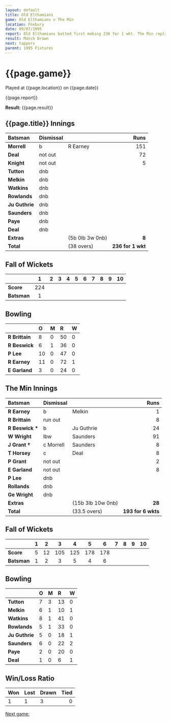 ```yaml
---
layout: default
title: Old Elthamians
game: Old Elthamians v The Min
location: Foxbury
date: 09/07/1995
report: Old Elthamians batted first making 236 for 1 wkt. The Min replied with 193 for 6 wkts when time ran out
result: Match Drawn
next: tappers
parent: 1995 Fixtures
---
```


# {{page.game}}

Played at {{page.location}} on {{page.date}}

{{page.report}}

**Result:** {{page.result}}

## {{page.title}} Innings

| Batsman | Dismissal |  | Runs |
|:---|:---|---|---:|
| **Morrell** | b | R Earney | 151 |
| **Deal** | not out |  | 72 |
| **Knight** | not out |  | 5 |
| **Tutton** | dnb |  |  |
| **Melkin** | dnb |  |  |
| **Watkins** | dnb |  |  |
| **Rowlands** | dnb |  |  |
| **Ju Guthrie** | dnb |  |  |
| **Saunders** | dnb |  |  |
| **Paye** | dnb |  |  |
| **Deal** | dnb |  |  |
| **Extras** | | (5b 0lb 3w 0nb) | **8** |
| **Total** | | (38 overs) | **236 for 1 wkt** |

## Fall of Wickets

| | 1 | 2 | 3 | 4 | 5 | 6 | 7 | 8 | 9 | 10 |
|---|:---:|:---:|:---:|:---:|:---:|:---:|:---:|:---:|:---:|:---:|
| **Score** | 224 |  |  |  |  |  |  |  |  |  |
| **Batsman** | 1 |  |  |  |  |  |  |  |  |  |

## Bowling

| | O | M | R | W |
|---|:---|:---|:---|:---|
| **R Brittain** | 8 | 0 | 50 | 0 |
| **R Beswick** | 6 | 1 | 36 | 0 |
| **P Lee** | 10 | 0 | 47 | 0 |
| **R Earney** | 11 | 0 | 72 | 1 |
| **E Garland** | 3 | 0 | 24 | 0 |

## The Min Innings

| Batsman | Dismissal |  | Runs |
|:---|:---|---|---:|
| **R Earney** | b | Melkin | 1 |
| **R Brittain** | run out |  | 8 |
| **R Beswick &#42;** | b | Ju Guthrie | 24 |
| **W Wright** | lbw | Saunders | 91 |
| **J Grant &#8224;** | c Morrell | Saunders | 8 |
| **T Horsey** | c | Deal | 8 |
| **P Grant** | not out |  | 2 |
| **E Garland** | not out |  | 8 |
| **P Lee** | dnb |  |  |
| **Rollands** | dnb |  |  |
| **Ge Wright** | dnb |  |  |
| **Extras** | | (15b 3lb 10w 0nb) | **28** |
| **Total** | | (33.5 overs) | **193 for 6 wkts** |

## Fall of Wickets

| | 1 | 2 | 3 | 4 | 5 | 6 | 7 | 8 | 9 | 10 |
|---|:---:|:---:|:---:|:---:|:---:|:---:|:---:|:---:|:---:|:---:|
| **Score** | 5 | 12 | 105 | 125 | 178 | 178 |  |  |  |  |
| **Batsman** | 1 | 2 | 3 | 5 | 4 | 6 |  |  |  |  |

## Bowling

| | O | M | R | W |
|---|:---|:---|:---|:---|
| **Tutton** | 7 | 3 | 13 | 0 |
| **Melkin** | 6 | 1 | 10 | 1 |
| **Watkins** | 8 | 1 | 41 | 0 |
| **Rowlands** | 5 | 1 | 33 | 0 |
| **Ju Guthrie** | 5 | 0 | 18 | 1 |
| **Saunders** | 6 | 0 | 22 | 2 |
| **Paye** | 2 | 0 | 20 | 0 |
| **Deal** | 1 | 0 | 6 | 1 |


## Win/Loss Ratio

| Won | Lost | Drawn | Tied |
|:---|:---|:---|---:|
| 1 | 1 | 3 | 0 |

[Next game:]({{page.next}})